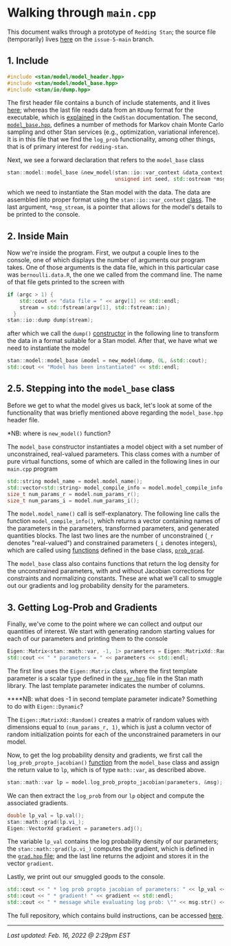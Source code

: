 # Walking through `main.cpp`

This document walks through a prototype of `Redding Stan`; the source file (temporarily) lives [here](https://github.com/dmuck/redding-stan/blob/issue-5-main/src/main.cpp) on the `issue-5-main` branch.

## 1. Include

```c++
#include <stan/model/model_header.hpp>
#include <stan/model/model_base.hpp>
#include <stan/io/dump.hpp>
```

The first header file contains a bunch of include statements, and it lives [here](https://github.com/stan-dev/stan/blob/9f7361a87d575ae5977bd84fc8614b1e9eb60e81/src/stan/model/model_header.hpp); whereas the last file reads data from an `RDump` format for the executable, which is [explained](https://mc-stan.org/docs/2_29/cmdstan-guide/rdump.html) in the `CmdStan` documentation. The second, [`model_base.hpp`](https://github.com/stan-dev/stan/blob/9f7361a87d575ae5977bd84fc8614b1e9eb60e81/src/stan/model/model_base.hpp), defines a number of methods for Markov chain Monte Carlo sampling and other Stan services (e.g., optimization, variational inference). It is in this file that we find the `log_prob` functionality, among other things, that is of primary interest for `redding-stan`. 

Next, we see a forward declaration that refers to the `model_base` class

```c++
stan::model::model_base &new_model(stan::io::var_context &data_context,
                                   unsigned int seed, std::ostream *msg_stream);
```

which we need to instantiate the Stan model with the data. The data are assembled into proper format using the `stan::io::var_context` [class](https://github.com/stan-dev/stan/blob/develop/src/stan/io/var_context.hpp). The last argument, `*msg_stream`, is a pointer that allows for the model's details to be printed to the console. 

## 2. Inside Main

Now we're inside the program. First, we output a couple lines to the console, one of which displays the number of arguments our program takes. One of those arguments is the data file, which in this particular case was `bernoulli.data.R`, the one we called from the command line. The name of that file gets printed to the screen with 

```c++
if (argc > 1) {
    std::cout << "data file = " << argv[1] << std::endl;
    stream = std::fstream(argv[1], std::fstream::in);
  }
stan::io::dump dump(stream);
```

after which we call the `dump()` [constructor](https://github.com/stan-dev/stan/blob/develop/src/stan/io/dump.hpp#L627) in the following line to transform the data in a format suitable for a Stan model. After that, we have what we need to instantiate the model

```C++
stan::model::model_base &model = new_model(dump, 0L, &std::cout);
std::cout << "Model has been instantiated" << std::endl;
```

## 2.5. Stepping into  the `model_base` class

Before we get to what the model gives us back, let's look at some of the functionality that was briefly mentioned above regarding the `model_base.hpp` header file. 

*NB: where is `new_model()` function? 

The `model_base` constructor instantiates a model object with a set number of unconstrained, real-valued parameters. This class comes with a number of pure virtual functions, some of which are called in the following lines in our `main.cpp` program

```c++
std::string model_name = model.model_name();
std::vector<std::string> model_compile_info = model.model_compile_info();
size_t num_params_r = model.num_params_r();
size_t num_params_i = model.num_params_i();
```

The `model.model_name()` call is self-explanatory. The following line calls the function `model_compile_info()`, which returns a vector containing names of the parameters in the parameters, transformed parameters, and generated quantities blocks. The last two lines are the number of unconstrained (`_r` denotes "real-valued") and constrained parameters (`_i` denotes integers), which are called using [functions](https://github.com/stan-dev/stan/blob/develop/src/stan/model/prob_grad.hpp#L57) defined in the base class, [`prob_grad`](https://github.com/stan-dev/stan/blob/9f7361a87d575ae5977bd84fc8614b1e9eb60e81/src/stan/model/model_base.hpp#L33). 

The `model_base` class also contains functions that return the log density for the unconstrained parameters, with and without Jacobian corrections for constraints and normalizing constants. These are what we'll call to smuggle out our gradients and log probability density for the parameters. 

## 3. Getting Log-Prob and Gradients

Finally, we've come to the point where we can collect and output our quantities of interest. We start with generating random starting values for each of our parameters and printing them to the console

```c++
Eigen::Matrix<stan::math::var, -1, 1> parameters = Eigen::MatrixXd::Random(num_params_r, 1);
std::cout << " * parameters = " << parameters << std::endl;
```

The first line uses the `Eigen::Matrix` class, where the first template parameter is a scalar type defined in the [`var.hpp`](https://github.com/stan-dev/math/blob/develop/stan/math/rev/core/var.hpp#L1079) file in the Stan math library. The last template parameter indicates the number of columns. 

****NB: what does -1 in second template parameter indicate? Something to do with `Eigen::Dynamic`?

The `Eigen::MatrixXd::Random()` creates a matrix of random values with dimensions equal to `(num_params_r, 1)`, which is just a column vector of random initialization points for each of the unconstrained parameters in our model. 

Now, to get the log probability density and gradients, we first call the `log_prob_propto_jacobian()` [function](https://github.com/stan-dev/stan/blob/9f7361a87d575ae5977bd84fc8614b1e9eb60e81/src/stan/model/model_base.hpp#L510) from the `model_base` class and assign the return value to `lp`, which is of type `math::var`, as described above.

```c++
stan::math::var lp = model.log_prob_propto_jacobian(parameters, &msg);
```

 We can then extract the `log_prob` from our `lp` object and compute the associated gradients.

```c++
double lp_val = lp.val();
stan::math::grad(lp.vi_);
Eigen::VectorXd gradient = parameters.adj();
```

The variable `lp_val` contains the log probability density of our parameters; the `stan::math::grad(lp.vi_)` computes the gradient, which is defined in the [`grad.hpp` file](https://github.com/stan-dev/math/blob/develop/stan/math/rev/core/grad.hpp#L26); and the last line returns the adjoint and stores it in the vector `gradient`. 

Lastly, we print out our smuggled goods to the console.

```C++
std::cout << " * log prob propto jacobian of parameters: " << lp_val << std::endl;
std::cout << " * gradient! " << gradient << std::endl;
std::cout << " * message while evaluating log prob: \"" << msg.str() << "\"" << std::endl;
```

The full repository, which contains build instructions, can be accessed [here](https://github.com/dmuck/redding-stan).

---------

*Last updated: Feb. 16, 2022 @ 2:29pm EST*

